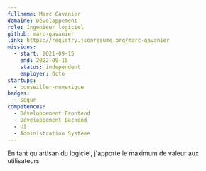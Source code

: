 ```yaml
---
fullname: Marc Gavanier
domaine: Développement
role: Ingénieur logiciel
github: marc-gavanier
link: https://registry.jsonresume.org/marc-gavanier
missions:
  - start: 2021-09-15
    end: 2022-09-15
    status: independent
    employer: Octo
startups:
  - conseiller-numerique
badges:
  - segur
competences:
  - Développement Frontend
  - Développement Backend
  - UI
  - Administration Système
---
```

En tant qu'artisan du logiciel, j'apporte le maximum de valeur aux utilisateurs